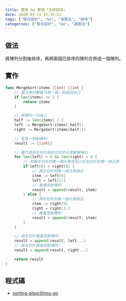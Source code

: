 ```yaml
---
title: 使用 Go 實現「合併排序」
date: 2020-03-13 15:35:21
tags: ["程式設計", "Go", "演算法", "排序"]
categories: ["程式設計", "Go", "演算法"]
---
```


## 做法

將陣列分割後排序，再將兩個已排序的陣列合併成一個陣列。

## 實作

```go
func MergeSort(items []int) []int {
	// 當元素的數量只剩一個，則返回自己
	if len(items) <= 1 {
		return items
	}

	// 將陣列一分為二
	half := len(items) / 2
	left := MergeSort(items[:half])
	right := MergeSort(items[half:])

	// 宣告一個新陣列
	result := []int{}

	// 疊代直到左切片和右切片的元素都被抽出
	for len(left) > 0 && len(right) > 0 {
		// 判斷左切片的第一個元素是否小於右切片的第一個元素
		if left[0] < right[0] {
			// 將左切片的第一個元素抽出
			item := left[0]
			left = left[1:]
			// 推進至新陣列
			result = append(result, item)
		} else {
			// 將右切片的第一個元素抽出
			item := right[0]
			right = right[1:]
			// 推進至新陣列
			result = append(result, item)
		}
	}

	// 將左切片推進至新陣列
	result = append(result, left...)
	// 將右切片推進至新陣列
	result = append(result, right...)

	return result
}
```

## 程式碼

- [sorting-algorithms-go](https://github.com/memochou1993/sorting-algorithms-go)
